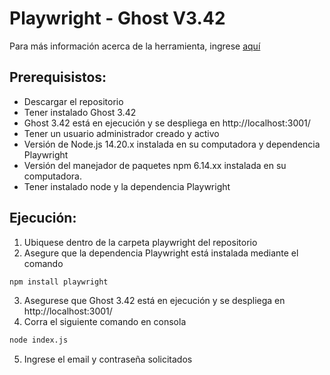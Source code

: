# Playwright - Ghost V3.42
Para más información acerca de la herramienta, ingrese [aquí](https://playwright.dev/)

## Prerequisistos:

- Descargar el repositorio
- Tener instalado Ghost 3.42
- Ghost 3.42 está en ejecución y se despliega en http://localhost:3001/
- Tener un usuario administrador creado y activo
- Versión de Node.js 14.20.x instalada en su computadora y dependencia Playwright
- Versión del manejador de paquetes npm 6.14.xx instalada en su computadora.
- Tener instalado node y la dependencia Playwright

## Ejecución:

1. Ubiquese dentro de la carpeta playwright del repositorio
2. Asegure que la dependencia Playwright está instalada mediante el comando 
```bash
npm install playwright
```
3. Asegurese que Ghost 3.42 está en ejecución y se despliega en http://localhost:3001/
4. Corra el siguiente comando en consola
```bash
node index.js
```
5. Ingrese el email y contraseña solicitados
